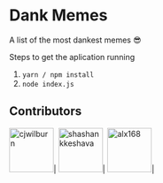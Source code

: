 # Dank Memes

A list of the most dankest memes :sunglasses:

Steps to get the aplication running

1. `yarn / npm install`
2. `node index.js`

## Contributors

[//]: contributor-faces

<a href="https://github.com/cjwilburn"><img src="https://avatars3.githubusercontent.com/u/529894?s=60&v=4" title="cjwilburn" width="80" height="80"></a>|
<a href="https://github.com/shashankkeshava"><img src="https://avatars3.githubusercontent.com/u/15323807?s=88&v=4" title="shashankkeshava" width="80" height="80"></a>|
<a href="https://github.com/alx168"><img src="https://avatars3.githubusercontent.com/alx168" title="alx168" width="80" height="80"></a>|

[//]: contributor-faces

